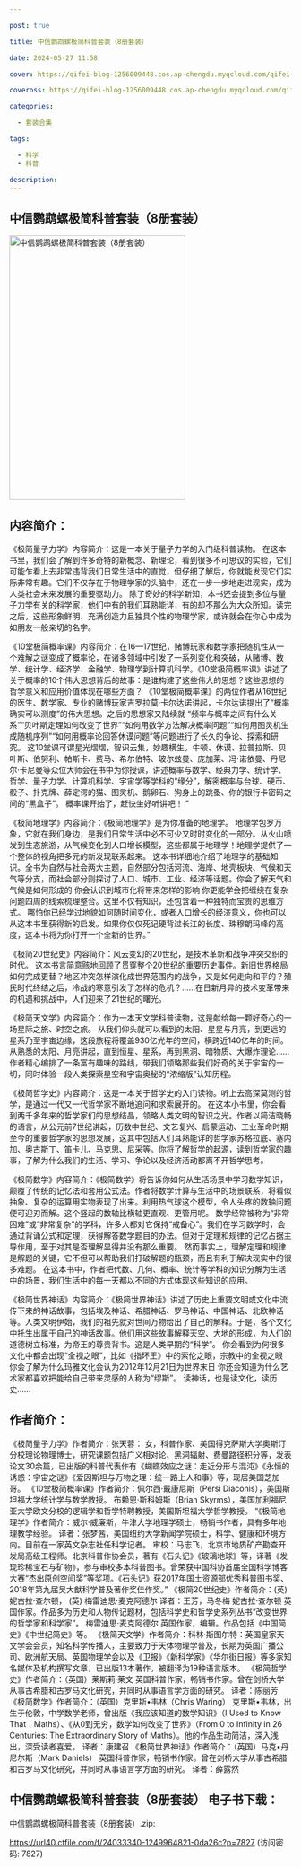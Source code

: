 ```yaml
---

post: true

title: 中信鹦鹉螺极简科普套装（8册套装）

date: 2024-05-27 11:58

cover: https://qifei-blog-1256009448.cos.ap-chengdu.myqcloud.com/qifei-blog/661e4a3b0ea9cb1403544180.jpg

coveross: https://qifei-blog-1256009448.cos.ap-chengdu.myqcloud.com/qifei-blog/661e4a3b0ea9cb1403544180.jpg

categories:

  - 套装合集

tags:

  - 科学
  - 科普

description:
---
```


## 中信鹦鹉螺极简科普套装（8册套装）
<img alt=" 中信鹦鹉螺极简科普套装（8册套装）" class="aligncenter loading" data-was-processed="true" decoding="async" fetchpriority="high" height="471" src="https://qifei-blog-1256009448.cos.ap-chengdu.myqcloud.com/qifei-blog/661e4a3b0ea9cb1403544180.jpg " style="cursor: zoom-in;" width="314"/>

## 内容简介：

《极简量子力学》内容简介：这是一本关于量子力学的入门级科普读物。 在这本书里，我们会了解到许多奇特的新概念、新理论，看到很多不可思议的实验，它们可能乍看上去非常违背我们日常生活中的直觉，但仔细了解后，你就能发现它们实际非常有趣。它们不仅存在于物理学家的头脑中，还在一步一步地走进现实，成为人类社会未来发展的重要驱动力。 除了奇妙的科学新知，本书还会提到多位与量子力学有关的科学家，他们中有的我们耳熟能详，有的却不那么为大众所知。读完之后，这些形象鲜明、充满创造力且独具个性的物理学家，或许就会在你心中成为如朋友一般亲切的名字。<br/>

《10堂极简概率课》内容简介：在16—17世纪，赌博玩家和数学家把随机性从一个难解之谜变成了概率论，在诸多领域中引发了一系列变化和突破，从赌博、数学、统计学、经济学、金融学、物理学到计算机科学。《10堂极简概率课》讲述了关于概率的10个伟大思想背后的故事：是谁构建了这些伟大的思想？这些思想的哲学意义和应用价值体现在哪些方面？ 《10堂极简概率课》的两位作者从16世纪的医生、数学家、专业的赌博玩家吉罗拉莫·卡尔达诺讲起，卡尔达诺提出了“概率确实可以测度”的伟大思想。之后的思想家又陆续就 “频率与概率之间有什么关系”“贝叶斯定理如何改变了世界”“如何用数学方法解决概率问题”“如何用图灵机生成随机序列”“如何用概率论回答休谟问题”等问题进行了长久的争论、探索和研究。 这10堂课可谓星光熠熠，智识云集，妙趣横生。牛顿、休谟、拉普拉斯、贝叶斯、伯努利、帕斯卡、费马、希尔伯特、玻尔兹曼、庞加莱、冯·诺依曼、丹尼尔·卡尼曼等众位大师会在书中为你授课，讲述概率与数学、经典力学、统计学、哲学、量子力学、计算机科学、宇宙学等学科的“缘分”，解密概率与台球、硬币、骰子、扑克牌、薛定谔的猫、图灵机、鹅卵石、狗身上的跳蚤、你的银行卡密码之间的“黑盒子”。 概率课开始了，赶快坐好听讲吧！ ”<br/>

《极简地理学》内容简介：《极简地理学》是为你准备的地理学。 地理学包罗万象，它就在我们身边，是我们日常生活中必不可少又时时变化的一部分。从火山喷发到生态旅游，从气候变化到人口增长模型，这些都属于地理学！地理学提供了一个整体的视角把多元的新发现联系起来。 这本书详细地介绍了地理学的基础知识。全书为自然与社会两大主题，自然部分包括河流、海岸、地壳板块、气候和天气等分支，而社会部分则探讨了人口、城市、工业、经济等话题。你会了解天气和气候是如何形成的 你会认识到城市化将带来怎样的影响 你更能学会把缠绕在复杂问题四周的线索梳理整合。这里不仅有知识，还包含着一种独特而宝贵的思维方式。 哪怕你已经学过地貌如何随时间变化，或者人口增长的经济意义，你也可以从这本书里获得新的启发。如果你仅仅死记硬背过长江的长度、珠穆朗玛峰的高度，这本书将为你打开一个全新的世界。”<br/>

《极简20世纪史》内容简介：风云变幻的20世纪，是技术革新和战争冲突交织的时代。 这本书言简意赅地回顾了贯穿整个20世纪的重要历史事件。新旧世界格局如何完成更替？地区冲突怎样演化成世界范围内的战争，又是如何走向和平的？殖民时代终结之后，冷战的寒意引发了怎样的危机？……在日新月异的技术变革带来的机遇和挑战中，人们迎来了21世纪的曙光。<br/>

《极简天文学》内容简介：作为一本天文学科普读物，这是献给每一颗好奇心的一场星际之旅、时空之旅。 从我们仰头就可以看到的太阳、星星与月亮，到更远的星系乃至宇宙边缘，这段旅程将覆盖930亿光年的空间，横跨近140亿年的时间。 从熟悉的太阳、月亮讲起，直到恒星、星系，再到黑洞、暗物质、大爆炸理论……作者精心编排了一条富有趣味的路线，带我们领略那些我们好奇的关于宇宙的一切，同时体验一段人类探索星空和宇宙奥秘的“浓缩版”认知历程。<br/>

《极简哲学史》内容简介：这是一本关于哲学史的入门读物。听上去高深莫测的哲学，是通过一代又一代哲学家不断地追问和求索展开的。 在这本小书里，你会看到两千多年来的哲学家们的思想结晶，领略人类文明的智识之光。作者以简洁晓畅的语言，从公元前7世纪讲起，历数中世纪、文艺复兴、启蒙运动、工业革命时期至今的重要哲学家的思想发展，这其中包括人们耳熟能详的哲学家苏格拉底、塞内加、奥古斯丁、笛卡儿、马克思、尼采等。你将了解哲学的起源，读到哲学家的趣事，了解为什么我们的生活、学习、争论以及经济活动都离不开哲学思考。<br/>

《极简数学》内容简介：《极简数学》将告诉你如何从生活场景中学习数学知识，颠覆了传统的记忆法和套用公式法。作者将数学计算与生活中的场景联系，将看似抽象、复杂的运算用实物表现了出来。利用热气球这个模型，令人头疼的数轴问题便可迎刃而解。这个竖起的数轴比横轴更直观、更管用呢。 数学经常被称为“非常困难”或“非常复杂”的学科，许多人都对它保持“戒备心”。我们在学习数学时，会通过背诵公式和定理，获得解答数学题目的办法。但对于定理和规律的记忆占据主导作用，至于对其是否理解显得并没有那么重要。 然而事实上，理解定理和规律是解题的关键，它不但可以帮助我们打破解题的瓶颈，而且有利于解决现实中的很多难题。 在这本书中，作者把代数、几何、概率、统计等学科的知识分解为生活中的场景，我们生活中的每一天都以不同的方式体现这些知识的应用。<br/>

《极简世界神话》内容简介：《极简世界神话》讲述了历史上重要文明或文化中流传下来的神话故事，包括埃及神话、希腊神话、罗马神话、中国神话、北欧神话等。人类文明伊始，我们的祖先就对世间万物给出了自己的解释。于是，各个文化中托生出属于自己的神话故事。他们用这些故事解释天空、大地的形成，为人们的道德树立标准，为帝王的尊贵背书。这是人类早期的“科学”。 你会看到为何很多文化中都会出现“全视之眼”，比如《指环王》中的索伦之眼，宗教中的全视之眼 你会了解为什么玛雅文化会认为2012年12月21日为世界末日 你还会知道为什么艺术家都喜欢把能给自己带来灵感的人称为“缪斯”。 读神话，也是读文化，读历史……

## 作者简介：

《极简量子力学》作者简介：张天蓉： 女，科普作家、美国得克萨斯大学奥斯汀分校理论物理博士，研究课题包括广义相对论、黑洞辐射、费曼路径积分等，发表论文30余篇，已出版的科普代表作有《蝴蝶效应之谜：走近分形与混沌》《永恒的诱惑：宇宙之谜》《爱因斯坦与万物之理：统一路上人和事》等，现居美国芝加哥。 《10堂极简概率课》作者简介：佩尔西·戴康尼斯（Persi Diaconis），美国斯坦福大学统计学与数学教授。 布赖恩·斯科姆斯（Brian Skyrms），美国加利福尼亚大学欧文分校的逻辑学和哲学特聘教授，美国斯坦福大学哲学教授。 “《极简地理学》作者简介：威尔·威廉斯，牛津大学地理学硕士，畅销书作者，具有多年地理教学经验。 译者：张梦茜，美国纽约大学新闻学院硕士，科学、健康和环境方向。目前在一家英文杂志社任科学记者。 审校：马志飞，北京市地质矿产勘查开发局高级工程师。北京科普作协会员，著有《石头记》《玻璃地球》等，译著《发现珍稀宝石与矿物》，参与审校多本科普图书。曾荣获中国科协首届全国科学博客大赛“杰出原创空间奖”等奖项。《石头记》获2017年国土资源部优秀科普图书奖、2018年第九届吴大猷科学普及著作奖佳作奖。” 《极简20世纪史》作者简介：(英) 妮古拉·查尔顿， (英) 梅雷迪思·麦克阿德尔 译者：王芳，马冬梅 妮古拉·查尔顿 英国作家。作品多为历史和人物传记题材，包括科学史和哲学史系列丛书“改变世界的哲学家和科学家”。 梅雷迪思·麦克阿德尔 英国作家，编辑。作品包括《中国简史》《中世纪简史》等。 《极简天文学》作者简介：科林·斯图尔特：英国皇家天文学会会员，知名科学传播人，主要致力于天体物理学普及，长期为英国广播公司、欧洲航天局、英国物理学会以及《卫报》《新科学家》《华尔街日报》等多家知名媒体及机构撰写文章，已出版13本著作，被翻译为19种语言版本。 《极简哲学史》作者简介：（英国）莱斯莉·莱文 英国科普作家，畅销书作家。曾在剑桥大学从事古希腊和古罗马文化研究，并同时从事语言学方面的研究。 译者：陈丽芳 《极简数学》作者简介：（英国）克里斯•韦林（Chris Waring） 克里斯•韦林，出生于伦敦，中学数学老师，曾出版《我应该知道的数学知识》（I Used to Know That：Maths）、《从0到无穷，数学如何改变了世界》（From 0 to Infinity in 26 Centuries: The Extraordinary Story of Maths）。他的作品生动简洁，深入浅出，深受读者喜爱。 译者：康建召 《极简世界神话》作者简介：（英国）马克•丹尼尔斯（Mark Daniels） 英国科普作家，畅销书作家。曾在剑桥大学从事古希腊和古罗马文化研究，并同时从事语言学方面的研究。 译者：薛露然

## 中信鹦鹉螺极简科普套装（8册套装） 电子书下载：
中信鹦鹉螺极简科普套装（8册套装）.zip: 

https://url40.ctfile.com/f/24033340-1249964821-0da26c?p=7827 (访问密码: 7827)
